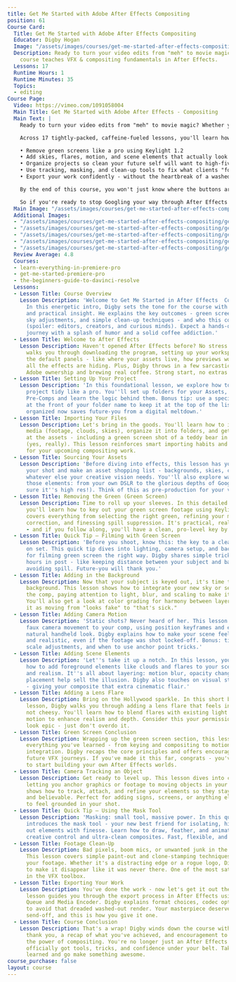 ```yaml
---
title: Get Me Started with Adobe After Effects Compositing
position: 61
Course Card:
  Title: Get Me Started with Adobe After Effects Compositing
  Educator: Digby Hogan
  Image: "/assets/images/courses/get-me-started-after-effects-compositing/get-me-started-after-effects-compositing.jpg"
  Description: Ready to turn your video edits from "meh" to movie magic? This fast-track
    course teaches VFX & compositing fundamentals in After Effects.
  Lessons: 17
  Runtime Hours: 1
  Runtime Minutes: 35
  Topics:
  - editing
Course Page:
  Video: https://vimeo.com/1091058004
  Main Title: Get Me Started with Adobe After Effects - Compositing
  Main Text: |
    Ready to turn your video edits from "meh" to movie magic? Whether you're a curious beginner, a seasoned editor looking to level up, or someone who just wants to finally understand what the hell a "pre-comp" is - this course is your fast-track into the world of VFX & compositing inside Adobe After Effects.

    Across 17 tightly-packed, caffeine-fueled lessons, you'll learn how to:

    • Remove green screens like a pro using Keylight 1.2
    • Add skies, flares, motion, and scene elements that actually look real
    • Organize projects so clean your future self will want to high-five you
    • Use tracking, masking, and clean-up tools to fix what clients "forgot to mention"
    • Export your work confidently - without the heartbreak of a washed-out render

    By the end of this course, you won't just know where the buttons are, you'll have built real industry-standard compositing shots from scratch. The entire series is practical, fast-paced, and designed to build your confidence without overwhelming you.

    So if you're ready to stop Googling your way through After Effects and start creating work you're proud to show off, this is your launchpad. See you in the classroom!
  Main Image: "/assets/images/courses/get-me-started-after-effects-compositing/get-me-started-after-effects-compositing-1.jpg"
  Additional Images:
  - "/assets/images/courses/get-me-started-after-effects-compositing/get-me-started-after-effects-compositing-2.jpg"
  - "/assets/images/courses/get-me-started-after-effects-compositing/get-me-started-after-effects-compositing-3.jpg"
  - "/assets/images/courses/get-me-started-after-effects-compositing/get-me-started-after-effects-compositing-4.jpg"
  - "/assets/images/courses/get-me-started-after-effects-compositing/get-me-started-after-effects-compositing-5.jpg"
  - "/assets/images/courses/get-me-started-after-effects-compositing/get-me-started-after-effects-compositing-6.jpg"
  Review Average: 4.8
  Courses:
  - learn-everything-in-premiere-pro
  - get-me-started-premiere-pro
  - the-beginners-guide-to-davinci-resolve
  Lessons:
  - Lesson Title: Course Overview
    Lesson Description: 'Welcome to Get Me Started in After Effects  Compositing!
      In this energetic intro, Digby sets the tone for the course with a mix of charm
      and practical insight. He explains the key outcomes - green screen replacement,
      sky adjustments, and simple clean-up techniques - and who this course is for
      (spoiler: editors, creators, and curious minds). Expect a hands-on, beginner-friendly
      journey with a splash of humor and a solid coffee addiction.'
  - Lesson Title: Welcome to After Effects
    Lesson Description: Haven't opened After Effects before? No stress. This lesson
      walks you through downloading the program, setting up your workspace, and understanding
      the default panels - like where your assets live, how previews work, and where
      all the effects are hiding. Plus, Digby throws in a few sarcastic zingers about
      Adobe ownership and brewing real coffee. Strong start, no extras needed.
  - Lesson Title: Setting Up Your Project
    Lesson Description: 'In this foundational lesson, we explore how to keep your
      project tidy like a pro. You''ll set up folders for your Assets, Master Comps,
      Pre-Comps and learn the logic behind them. Bonus tip: use a special character
      at the front of your folder name to keep it at the top of the list. Staying
      organized now saves future-you from a digital meltdown.'
  - Lesson Title: Importing Your Files
    Lesson Description: Let's bring in the goods. You'll learn how to import your
      media (footage, clouds, skies), organize it into folders, and get a sneak peek
      at the assets - including a green screen shot of a teddy bear in a helicopter
      (yes, really). This lesson reinforces smart importing habits and sets up everything
      for your upcoming compositing work.
  - Lesson Title: Sourcing Your Assets
    Lesson Description: 'Before diving into effects, this lesson has you break down
      your shot and make an asset shopping list - backgrounds, skies, clouds, and
      whatever else your creative vision needs. You''ll also explore ways to source
      those elements: from your own DSLR to the glorious depths of Google (just make
      sure it''s high res!). Think of this as pre-production for your visual magic.'
  - Lesson Title: Removing the Green (Green Screen)
    Lesson Description: Time to roll up your sleeves. In this detailed walkthrough,
      you'll learn how to key out your green screen footage using Keylight 1.2. Digby
      covers everything from selecting the right green, refining your matte, color
      correction, and finessing spill suppression. It's practical, real-world stuff
      - and if you follow along, you'll have a clean, pro-level key by the end.
  - Lesson Title: Quick Tip – Filming with Green Screen
    Lesson Description: 'Before you shoot, know this: the key to a clean key starts
      on set. This quick tip dives into lighting, camera setup, and background separation
      for filming green screen the right way. Digby shares simple tricks to save you
      hours in post - like keeping distance between your subject and backdrop, and
      avoiding spill. Future-you will thank you.'
  - Lesson Title: Adding in the Background
    Lesson Description: Now that your subject is keyed out, it's time to drop in the
      background. This lesson shows how to integrate your new sky or setting into
      the comp, paying attention to light, blur, and scaling to make it believable.
      You'll also get a look at color grading for harmony between layers. Think of
      it as moving from "looks fake" to "that's sick."
  - Lesson Title: Adding Camera Motion
    Lesson Description: 'Static shots? Never heard of her. This lesson introduces
      faux camera movement to your comp, using position keyframes and easing for a
      natural handheld look. Digby explains how to make your scene feel more dynamic
      and realistic, even if the footage was shot locked-off. Bonus: tips on timing,
      scale adjustments, and when to use anchor point tricks.'
  - Lesson Title: Adding Scene Elements
    Lesson Description: 'Let''s take it up a notch. In this lesson, you''ll learn
      how to add foreground elements like clouds and flares to your scene for depth
      and realism. It''s all about layering: motion blur, opacity changes, and thoughtful
      placement help sell the illusion. Digby also touches on visual storytelling
      - giving your composite that extra cinematic flair.'
  - Lesson Title: Adding a Lens Flare
    Lesson Description: Bring on the Hollywood sparkle. In this short but satisfying
      lesson, Digby walks you through adding a lens flare that feels intentional,
      not cheesy. You'll learn how to blend flares with existing light sources and
      motion to enhance realism and depth. Consider this your permission to make things
      look epic - just don't overdo it.
  - Lesson Title: Green Screen Conclusion
    Lesson Description: Wrapping up the green screen section, this lesson ties together
      everything you've learned - from keying and compositing to motion and environmental
      integration. Digby recaps the core principles and offers encouragement for your
      future VFX journeys. If you've made it this far, congrats - you've got the chops
      to start building your own After Effects worlds.
  - Lesson Title: Camera Tracking an Object
    Lesson Description: Get ready to level up. This lesson dives into camera tracking,
      letting you anchor graphics or footage to moving objects in your scene. Digby
      shows how to track, attach, and refine your elements so they stay locked-in
      and believable. Perfect for adding signs, screens, or anything else you want
      to feel grounded in your shot.
  - Lesson Title: Quick Tip – Using the Mask Tool
    Lesson Description: 'Masking: small tool, massive power. In this quick tip, Digby
      introduces the mask tool - your new best friend for isolating, hiding, or cutting
      out elements with finesse. Learn how to draw, feather, and animate masks for
      creative control and ultra-clean composites. Fast, flexible, and fun.'
  - Lesson Title: Footage Clean-Up
    Lesson Description: Bad pixels, boom mics, or unwanted junk in the frame? No problem.
      This lesson covers simple paint-out and clone-stamping techniques to tidy up
      your footage. Whether it's a distracting edge or a rogue logo, Digby shows how
      to make it disappear like it was never there. One of the most satisfying fixes
      in the VFX toolbox.
  - Lesson Title: Exporting Your Work
    Lesson Description: You've done the work - now let's get it out the door. This
      lesson guides you through the export process in After Effects using the Render
      Queue and Media Encoder. Digby explains format choices, codec options, and how
      to avoid that dreaded washed-out render. Your masterpiece deserves a proper
      send-off, and this is how you give it one.
  - Lesson Title: Course Conclusion
    Lesson Description: That's a wrap! Digby winds down the course with a heartfelt
      thank you, a recap of what you've achieved, and encouragement to keep exploring
      the power of compositing. You're no longer just an After Effects dabbler - you've
      officially got tools, tricks, and confidence under your belt. Take what you've
      learned and go make something awesome.
course_purchase: false
layout: course
---
```


